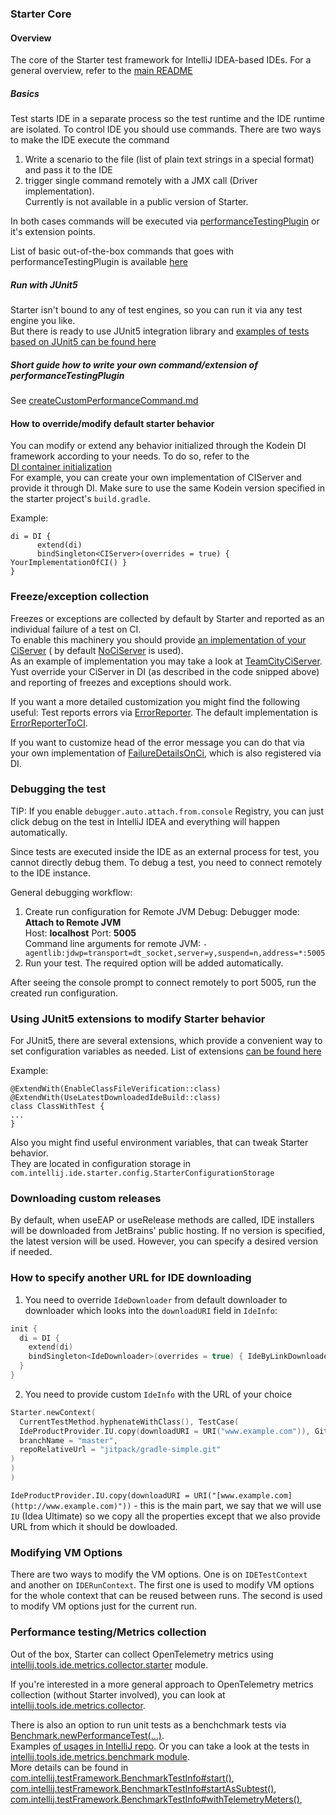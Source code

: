 ### Starter Core

#### Overview

The core of the Starter test framework for IntelliJ IDEA-based IDEs. For a general overview, refer to
the [main README](https://github.com/JetBrains/intellij-ide-starter/blob/master/README.md)

##### Basics

Test starts IDE in a separate process so the test runtime and the IDE runtime are isolated.
To control IDE you should use commands.
There are two ways to make the IDE execute the command

1) Write a scenario to the file (list of plain text strings in a special format) and pass it to the IDE
2) trigger single command remotely with a JMX call (Driver implementation).  
   Currently is not available in a public version of Starter.

In both cases commands will be executed
via [performanceTestingPlugin](https://github.com/JetBrains/intellij-community/tree/1bf43101d9e285b23906c9952ebc37077a9e9dc9/plugins/performanceTesting)
or it's extension points.

List of basic out-of-the-box commands that goes with performanceTestingPlugin is
available [here](https://github.com/JetBrains/intellij-community/blob/1bf43101d9e285b23906c9952ebc37077a9e9dc9/plugins/performanceTesting/commands-model/src/com/intellij/tools/ide/performanceTesting/commands/generalCommandChain.kt#L4)

##### Run with JUnit5

Starter isn't bound to any of test engines, so you can run it via any test engine you like.  
But there is ready to use JUnit5 integration library
and [examples of tests based on JUnit5 can be found here](https://github.com/JetBrains/intellij-ide-starter/blob/master/intellij.tools.ide.starter.examples/testSrc/com/intellij/ide/starter/examples/junit5/IdeaJUnit5ExampleTest.kt)

##### Short guide how to write your own command/extension of performanceTestingPlugin

See [createCustomPerformanceCommand.md](documentation/createCustomPerformanceCommand.md)

#### How to override/modify default starter behavior

You can modify or extend any behavior initialized through the Kodein DI framework according to your needs. To do so, refer to the    
[DI container initialization](https://github.com/JetBrains/intellij-ide-starter/blob/master/intellij.tools.ide.starter/src/com/intellij/ide/starter/di/diContainer.kt)  
For example, you can create your own implementation of CIServer and provide it through DI. Make sure to use the same Kodein version
specified in the starter project's `build.gradle`.

Example:

```
di = DI {
      extend(di)
      bindSingleton<CIServer>(overrides = true) { YourImplementationOfCI() }
}
```

### Freeze/exception collection

Freezes or exceptions are collected by default by Starter and reported as an individual failure of a test on CI.  
To enable this machinery you should
provide [an implementation of your CiServer](https://github.com/JetBrains/intellij-ide-starter/blob/8c19f61989510def61e864515014d6e0df358342/intellij.tools.ide.starter/src/com/intellij/ide/starter/di/diContainer.kt#L50) (
by
default [NoCiServer](https://github.com/JetBrains/intellij-ide-starter/blob/8c19f61989510def61e864515014d6e0df358342/intellij.tools.ide.starter/src/com/intellij/ide/starter/ci/NoCIServer.kt#L7)
is used).  
As an example of implementation you may take a look
at [TeamCityCiServer](https://github.com/JetBrains/intellij-ide-starter/blob/8c19f61989510def61e864515014d6e0df358342/intellij.tools.ide.starter/src/com/intellij/ide/starter/ci/teamcity/TeamCityCIServer.kt#L18).
Yust override your CiServer in DI (as described in the code snipped above) and reporting of freezes and exceptions should work.

If you want a more detailed customization you might find the following useful:
Test reports errors
via [ErrorReporter](https://github.com/JetBrains/intellij-ide-starter/blob/8c19f61989510def61e864515014d6e0df358342/intellij.tools.ide.starter/src/com/intellij/ide/starter/di/diContainer.kt#L51).
The default implementation
is [ErrorReporterToCI](https://github.com/JetBrains/intellij-ide-starter/blob/8c19f61989510def61e864515014d6e0df358342/intellij.tools.ide.starter/src/com/intellij/ide/starter/report/ErrorReporterToCI.kt#L15).

If you want to customize head of the error message you can do that via your own implementation
of [FailureDetailsOnCi](https://github.com/JetBrains/intellij-ide-starter/blob/8c19f61989510def61e864515014d6e0df358342/intellij.tools.ide.starter/src/com/intellij/ide/starter/report/FailureDetailsOnCI.kt#L10),
which is also registered via DI.

### Debugging the test

TIP: If you enable `debugger.auto.attach.from.console` Registry, you can just click debug on the test in IntelliJ IDEA and everything will
happen automatically.

Since tests are executed inside the IDE as an external process for test, you cannot directly debug them.
To debug a test, you need to connect remotely to the IDE instance.

General debugging workflow:

1. Create run configuration for Remote JVM Debug:
   Debugger mode: **Attach to Remote JVM**   
   Host: **localhost** Port: **5005**  
   Command line arguments for remote JVM: ```-agentlib:jdwp=transport=dt_socket,server=y,suspend=n,address=*:5005```
2. Run your test. The required option will be added automatically.

After seeing the console prompt to connect remotely to port 5005, run the created run configuration.

### Using JUnit5 extensions to modify Starter behavior

For JUnit5, there are several extensions, which provide a convenient way to set configuration variables as needed.
List of
extensions [can be found here](https://github.com/JetBrains/intellij-ide-starter/tree/master/intellij.tools.ide.starter.junit5/src/com/intellij/ide/starter/junit5/config)

Example:

```
@ExtendWith(EnableClassFileVerification::class)
@ExtendWith(UseLatestDownloadedIdeBuild::class)
class ClassWithTest {
...
}
```

Also you might find useful environment variables, that can tweak Starter behavior.  
They are located in configuration storage in `com.intellij.ide.starter.config.StarterConfigurationStorage`

### Downloading custom releases

By default, when useEAP or useRelease methods are called, IDE installers will be downloaded from JetBrains' public hosting. If no version is
specified, the latest version will be used. However, you can specify a desired version if needed.

### How to specify another URL for IDE downloading

1. You need to override `IdeDownloader` from default downloader to downloader which looks into the `downloadURI` field in `IdeInfo`:

```kotlin
init {
  di = DI {
    extend(di)
    bindSingleton<IdeDownloader>(overrides = true) { IdeByLinkDownloader }
  }
}
```

2. You need to provide custom `IdeInfo` with the URL of your choice

```kotlin
Starter.newContext(
  CurrentTestMethod.hyphenateWithClass(), TestCase(
  IdeProductProvider.IU.copy(downloadURI = URI("www.example.com")), GitHubProject.fromGithub(
  branchName = "master",
  repoRelativeUrl = "jitpack/gradle-simple.git"
)
)
)
```

`IdeProductProvider.IU.copy(downloadURI = URI("[www.example.com](http://www.example.com)"))` - this is the main part, we say that we will
use `IU` (Idea Ultimate) so we copy all the properties except that we also provide URL from which it should be dowloaded.

### Modifying VM Options

There are two ways to modify the VM options. One is on `IDETestContext` and another on `IDERunContext`. The first one is used to modify
VM options for the whole context that can be reused between runs. The second is used to modify VM options just for the current run.

### Performance testing/Metrics collection

Out of the box, Starter can collect OpenTelemetry metrics
using [intellij.tools.ide.metrics.collector.starter](https://github.com/JetBrains/intellij-ide-starter/tree/master/intellij.tools.ide.metrics.collector.starter#readme)
module.

If you're interested in a more general approach to OpenTelemetry metrics collection (without Starter involved),
you can look
at [intellij.tools.ide.metrics.collector](https://github.com/JetBrains/intellij-community/tree/master/tools/intellij.tools.ide.metrics.collector#readme).

There is also an option to run unit tests as a benchchmark tests
via [Benchmark.newPerformanceTest(...)](https://github.com/JetBrains/intellij-community/blob/def6433a5dd9f0a984cbc6e2835d27c97f2cb5f0/tools/intellij.tools.ide.metrics.benchmark/src/com/intellij/tools/ide/metrics/benchmark/PerformanceTestUtil.java#L19).  
Examples [of usages in IntelliJ repo](https://github.com/search?q=repo%3AJetBrains%2Fintellij-community%20Benchmark.newBenchmark&type=code).
Or you can take a look at the tests
in [intellij.tools.ide.metrics.benchmark module](https://github.com/JetBrains/intellij-community/tree/20d3f729e88c7f3f66f93e8b647b77b2839e3f36/tools/intellij.tools.ide.metrics.benchmark/testSrc/com/intellij/tools/ide/metrics/benchmark).  
More details can be found
in [com.intellij.testFramework.BenchmarkTestInfo#start()](https://github.com/JetBrains/intellij-community/blob/0b640c6fff1ceaf15eb602c7a05c81a91daaff49/platform/testFramework/src/com/intellij/testFramework/com.intellij.testFramework.BenchmarkTestInfo.java#L251),
[com.intellij.testFramework.BenchmarkTestInfo#startAsSubtest()](https://github.com/JetBrains/intellij-community/blob/0b640c6fff1ceaf15eb602c7a05c81a91daaff49/platform/testFramework/src/com/intellij/testFramework/com.intellij.testFramework.BenchmarkTestInfo.java#L291),
[com.intellij.testFramework.BenchmarkTestInfo#withTelemetryMeters()](https://github.com/JetBrains/intellij-community/blob/0b640c6fff1ceaf15eb602c7a05c81a91daaff49/platform/testFramework/src/com/intellij/testFramework/com.intellij.testFramework.BenchmarkTestInfo.java#L161),
